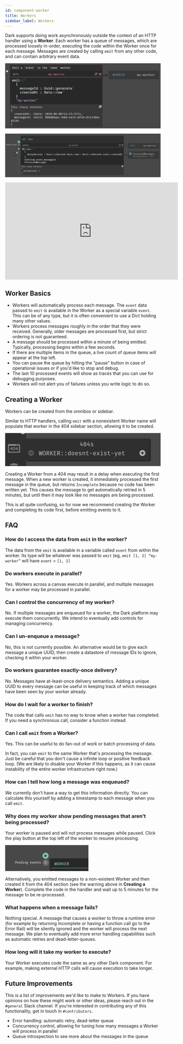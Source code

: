 ```yaml
---
id: component-worker
title: Workers
sidebar_label: Workers
---
```


Dark supports doing work asynchronously outside the context of an HTTP handler using a **Worker**. Each worker has a queue of messages, which are processed loosely in-order, executing the code within the Worker once for each message. Messages are created by calling `emit` from any other code, and can contain arbitrary event data.

![REPL with emit to worker](assets/workers/emit.png)

![basic worker](assets/workers/worker.png)

<iframe width="560" height="315" src="https://www.youtube.com/embed/JpfZIdde_5I" frameborder="0" allow="accelerometer; autoplay; encrypted-media; gyroscope; picture-in-picture" allowfullscreen></iframe>

## Worker Basics

- Workers will automatically process each message. The `event` data passed to `emit` is available in the Worker as a special variable `event`. This can be of any type, but it is often convenient to use a Dict holding many other values.
- Workers process messages roughly in the order that they were received. Generally, older messages are processed first, but strict ordering is not guaranteed.
- A message should be processed within a minute of being emitted. Typically, processing begins within a few seconds.
- If there are multiple items in the queue, a live count of queue items will appear at the top left.
- You can pause the queue by hitting the "pause" button in case of operational issues or if you'd like to stop and debug.
- The last 10 processed events will show as traces that you can use for debugging purposes.
- Workers will not alert you of failures unless you write logic to do so.

## Creating a Worker

Workers can be created from the omnibox or sidebar.

Similar to HTTP handlers, calling `emit` with a nonexistent Worker name will populate that worker in the 404 sidebar section, allowing it to be created.

![404 worker](assets/workers/404.png)

Creating a Worker from a 404 may result in a delay when executing the first message. When a new worker is created, it immediately processed the first message in the queue, but returns `Incomplete` because no code has been written yet. This causes the message to get automatically retried in 5 minutes, but until then it may look like no messages are being processed.

This is all quite confusing, so for now we recommend creating the Worker and completing its code first, before emitting events to it.

## FAQ

### How do I access the data from `emit` in the worker?

The data from the `emit` is available in a variable called `event` from within the worker. Its type will be whatever was passed to `emit` (eg, `emit [1, 2] “my-worker”` will have `event` = `[1, 2]`

### Do workers execute in parallel?

Yes. Workers across a canvas execute in parallel, and multiple messages for a worker may be processed in parallel.

### Can I control the concurrency of my worker?

No. If multiple messages are enqueued for a worker, the Dark platform may execute them concurrently. We intend to eventually add controls for managing concurrency.

### Can I un-enqueue a message?

No, this is not currently possible. An alternative would be to give each message a unique UUID, then create a datastore of message IDs to ignore, checking it within your worker.

### Do workers guarantee exactly-once delivery?

No. Messages have at-least-once delivery semantics. Adding a unique UUID to every message can be useful in keeping track of which messages have been seen by your worker already.

### How do I wait for a worker to finish?

The code that calls `emit` has no way to know when a worker has completed. If you need a synchronous call, consider a function instead.

### Can I call `emit` from a Worker?

Yes. This can be useful to do fan-out of work or batch processing of data.

In fact, you can `emit` to the same Worker that's processing the message. Just be careful that you don't cause a infinite loop or positive feedback loop. (We are likely to disable your Worker if this happens, as it can cause instability of the entire worker infrastructure right now.)

### How can I tell how long a message was enqueued?

We currently don’t have a way to get this information directly. You can calculate this yourself by adding a timestamp to each message when you call `emit`.

### Why does my worker show pending messages that aren’t being processed?

Your worker is paused and will not process messages while paused. Click the play button at the top left of the worker to resume processing.

![paused worker with pending messages](assets/workers/pending.png)

Alternatively, you emitted messages to a non-existent Worker and then created it from the 404 section (see the warning above in **Creating a Worker**). Complete the code in the handler and wait up to 5 minutes for the message to be re-processed.

### What happens when a message fails?

Nothing special. A message that causes a worker to throw a runtime error (for example by returning Incomplete or having a function call go to the Error Rail) will be silently ignored and the worker will process the next message. We plan to eventually add more error handling capabilities such as automatic retries and dead-letter-queues.

### How long will it take my worker to execute?

Your Worker executes code the same as any other Dark component. For example, making external HTTP calls will cause execution to take longer.

## Future Improvements

This is a list of improvements we'd like to make to Workers. If you have opinions on how these might work or other ideas, please reach out in the `#general` Slack channel. If you're interested in contributing any of this functionality, get in touch in `#contributors`.

- Error handling: automatic retry, dead-letter queue
- Concurrency control, allowing for tuning how many messages a Worker will process in parallel
- Queue introspection to see more about the messages in the queue
